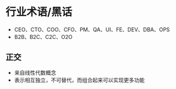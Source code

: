 # 行业术语/黑话

-   CEO、CTO、COO、CFO、PM、QA、UI、FE、DEV、DBA、OPS
-   B2B、B2C、C2C、O2O

## 正交

-   来自线性代数概念
-   表示相互独立，不可替代，而组合起来可以实现更多功能
